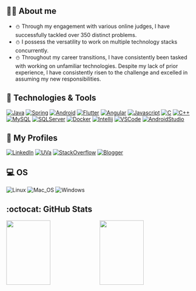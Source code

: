 ## :man_office_worker: About me

- :snowman: Through my engagement with various online judges, I have successfully tackled over 350 distinct problems.
- :snowman: I possess the versatility to work on multiple technology stacks concurrently.
- :snowman: Throughout my career transitions, I have consistently been tasked with working on unfamiliar technologies. Despite my lack of prior experience, I have consistently risen to the challenge and excelled in assuming my new responsibilities.
  <br>

## :fork_and_knife: Technologies & Tools

[![Java](https://img.shields.io/badge/Code-Java-informational?style=for-the-badge&logo=java&labelColor=17202A&color=1abc9c)](https://www.java.com/en/download/help/whatis_java.html)
[![Spring](https://img.shields.io/badge/Code-Spring-informational?style=for-the-badge&logo=Spring&labelColor=17202A&color=1abc9c)](https://spring.io/projects/spring-boot)
[![Android](https://img.shields.io/badge/Code-Android-informational?style=for-the-badge&logo=Android&labelColor=17202A&color=1abc9c)](https://www.android.com/)
[![Flutter](https://img.shields.io/badge/Code-Flutter-informational?style=for-the-badge&logo=Flutter&labelColor=17202A&color=1abc9c)](https://flutter.dev/)
[![Angular](https://img.shields.io/badge/Code-Angular-informational?style=for-the-badge&logo=angular&labelColor=17202A&color=1abc9c)](https://angular.io/)
[![Javascript](https://img.shields.io/badge/Code-Javascript-informational?style=for-the-badge&logo=Javascript&labelColor=17202A&color=1abc9c)](https://developer.mozilla.org/en-US/docs/Web/JavaScript)
[![C](https://img.shields.io/badge/Code-C-informational?style=for-the-badge&logo=c&labelColor=17202A&color=1abc9c)](https://www.cprogramming.com/)
[![C++](https://img.shields.io/badge/Code-C++-informational?style=for-the-badge&logo=c%2B%2B&labelColor=17202A&color=1abc9c)](https://isocpp.org/)
[![MySQL](https://img.shields.io/badge/DB-MySQL-informational?style=for-the-badge&logo=mysql&labelColor=17202A&color=1abc9c)](https://www.mysql.com/)
[![SQLServer](https://img.shields.io/badge/DB-MSSQL-informational?style=for-the-badge&logo=microsoftsqlserver&labelColor=17202A&color=1abc9c)](https://www.microsoft.com/en-us/sql-server)
[![Docker](https://img.shields.io/badge/Tools-Docker-informational?style=for-the-badge&logo=Docker&labelColor=17202A&color=1abc9c)](https://www.docker.com/)
[![Intellij](https://img.shields.io/badge/IDE-Intellij-informational?style=for-the-badge&logo=intellijidea&logoColor=007ACC&labelColor=17202A&color=1abc9c)](https://www.jetbrains.com/idea/)
[![VSCode](https://img.shields.io/badge/Editor-Visual_Studio_Code-informational?style=for-the-badge&logo=visual-studio-code&logoColor=007ACC&labelColor=17202A&color=1abc9c)](https://code.visualstudio.com/)
[![AndroidStudio](https://img.shields.io/badge/IDE-Android_Studio-informational?style=for-the-badge&logo=androidstudio&logoColor=007ACC&labelColor=17202A&color=1abc9c)](https://developer.android.com/studio)


## :ghost: My Profiles

[![LinkedIn](https://img.shields.io/badge/profile-Linked_in-0E76E8?style=for-the-badge&logo=linkedin)](https://www.linkedin.com/in/nazran91)
[![UVa](https://img.shields.io/badge/online_judge-uva-F34B7D?style=for-the-badge&logo=none)](https://uhunt.onlinejudge.org/id/249088)
[![StackOverflow](https://img.shields.io/badge/profile-stack_overflow-F2740D?style=for-the-badge&logo=stackoverflow)](https://stackoverflow.com/users/8515899/nazran-khondokar)
[![Blogger](https://img.shields.io/badge/profile-blogger-FC4F08?style=for-the-badge&logo=blogger)](https://nazran91.blogspot.com/)

## :computer: OS

![Linux](https://img.shields.io/badge/-Linux-FCC624?logo=Linux&style=for-the-badge&logoColor=black)
![Mac_OS](https://img.shields.io/badge/-Mac_OS-999999?logo=Apple&style=for-the-badge&logoColor=white)
![Windows](https://img.shields.io/badge/-Windows-00A4EF?logo=Windows&style=for-the-badge&logoColor=white)

## :octocat: GitHub Stats

<div style="display: flex; flex-direction: row;">

  <img width="48%" height="170" src="https://github-readme-stats-sigma-five.vercel.app/api?username=NazranKhondokar&show_icons=true&include_all_commits=true&count_private=true&title_color=ffffff&text_color=ffffff&icon_color=3498DB&bg_color=2c3e50" />
  <span>&nbsp;</span>
  <img width="48%" height="170" src="https://streak-stats.demolab.com?user=NazranKhondokar&height=170&border_radius=5&date_format=j%20M%5B%20Y%5D" />

</div>

<!--
Previous Github Stats

<a href="https://github.com/NazranKhondokar">
  <img align="center" src="https://github-readme-stats.vercel.app/api?username=NazranKhondokar&show_icons=true&include_all_commits=true&line_height=27&count_private=true&title_color=76D7C4&text_color=c9cacc&icon_color=3498DB&bg_color=2c3e50" alt="Nazran's GitHub Stats" />
</a>

<a href="https://github.com/NazranKhondokar">
  <img align="center" src="https://github-readme-stats.vercel.app/api/top-langs/?username=NazranKhondokar&hide=java,objective-c&title_color=76D7C4&text_color=c9cacc&icon_color=F0DB4F&bg_color=2c3e50" />
</a>

<a href="https://github.com/NazranKhondokar/nazrankhondokar.github.io">
  <img align="center" src="https://github-readme-stats.vercel.app/api/pin/?username=NazranKhondokar&repo=nazrankhondokar.github.io&title_color=76D7C4&text_color=c9cacc&icon_color=3498DB&bg_color=2c3e50" />
</a>
-->

<!-- Definitions -->

[nazran]: https://github.com/NazranKhondokar
[javascript]: https://developer.mozilla.org/en-US/docs/Web/JavaScript
[reactjs]: https://reactjs.org/
[reactnative]: https://reactnative.dev/
[docker]: https://www.docker.com/
[visualstudio]: https://code.visualstudio.com/
